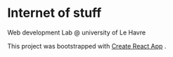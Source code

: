 # Internet of stuff

Web development Lab @ university of Le Havre

This project was bootstrapped with [Create React App](https://github.com/facebookincubator/create-react-app) .
